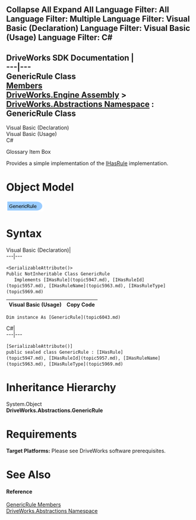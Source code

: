 Collapse All Expand All Language Filter: All  Language Filter: Multiple  Language Filter: Visual Basic (Declaration) Language Filter: Visual Basic (Usage) Language Filter: C#  
---  
DriveWorks SDK Documentation  |   
---|---  
GenericRule Class   
[Members](topic6044.md)   
[DriveWorks.Engine Assembly](topic2156.md) > [DriveWorks.Abstractions Namespace](topic5939.md) : GenericRule Class  
---  
  
Visual Basic (Declaration)    
Visual Basic (Usage)    
C# 

Glossary Item Box

Provides a simple implementation of the [IHasRule](topic5947.md) implementation. 

# Object Model

![](dotnetdiagramimages/image312.png)

# Syntax

Visual Basic (Declaration)|   
---|---  
      
    
    <SerializableAttribute()>
    Public NotInheritable Class GenericRule 
       Implements [IHasRule](topic5947.md), [IHasRuleId](topic5957.md), [IHasRuleName](topic5963.md), [IHasRuleType](topic5969.md)   
  
Visual Basic (Usage)| Copy Code  
---|---  
      
    
    Dim instance As [GenericRule](topic6043.md)  
  
C#|   
---|---  
      
    
    [SerializableAttribute()]
    public sealed class GenericRule : [IHasRule](topic5947.md), [IHasRuleId](topic5957.md), [IHasRuleName](topic5963.md), [IHasRuleType](topic5969.md)    
  
# Inheritance Hierarchy

System.Object  
**DriveWorks.Abstractions.GenericRule**  


# Requirements

**Target Platforms:** Please see DriveWorks software prerequisites.

# See Also

#### Reference

[GenericRule Members](topic6044.md)   
[DriveWorks.Abstractions Namespace](topic5939.md)


